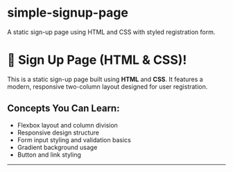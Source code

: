 # simple-signup-page
A static sign-up page using HTML and CSS with styled registration form.

# 📝 Sign Up Page (HTML & CSS)!

This is a static sign-up page built using **HTML** and **CSS**. It features a modern, responsive two-column layout designed for user registration.

## Concepts You Can Learn:
- Flexbox layout and column division
- Responsive design structure
- Form input styling and validation basics
- Gradient background usage
- Button and link styling

---
